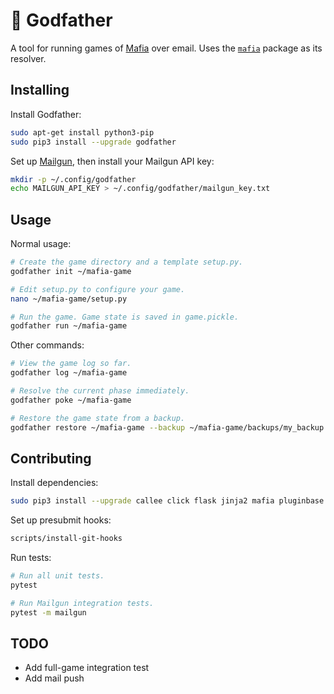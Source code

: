 # 🐴 Godfather

A tool for running games of [Mafia](http://wiki.mafiascum.net) over email. Uses the [`mafia`](https://github.com/calder/) package as its resolver.


## Installing

Install Godfather:
```sh
sudo apt-get install python3-pip
sudo pip3 install --upgrade godfather
```

Set up [Mailgun](https://www.mailgun.com), then install your Mailgun API key:
```sh
mkdir -p ~/.config/godfather
echo MAILGUN_API_KEY > ~/.config/godfather/mailgun_key.txt
```


## Usage

Normal usage:
```sh
# Create the game directory and a template setup.py.
godfather init ~/mafia-game

# Edit setup.py to configure your game.
nano ~/mafia-game/setup.py

# Run the game. Game state is saved in game.pickle.
godfather run ~/mafia-game
```

Other commands:
```sh
# View the game log so far.
godfather log ~/mafia-game

# Resolve the current phase immediately.
godfather poke ~/mafia-game

# Restore the game state from a backup.
godfather restore ~/mafia-game --backup ~/mafia-game/backups/my_backup.pickle
```


## Contributing

Install dependencies:
```sh
sudo pip3 install --upgrade callee click flask jinja2 mafia pluginbase pytest pytz requests termcolor
```

Set up presubmit hooks:
```sh
scripts/install-git-hooks
```

Run tests:
```sh
# Run all unit tests.
pytest

# Run Mailgun integration tests.
pytest -m mailgun
```


## TODO

- Add full-game integration test
- Add mail push
